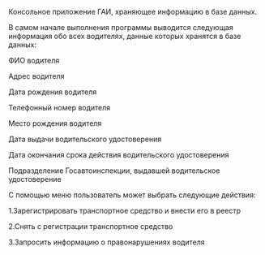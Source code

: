 Консольное приложение ГАИ, храняющее информацию в базе данных.

В самом начале выполнения программы выводится следующая информация обо всех водителях, данные которых хранятся в базе данных:

ФИО водителя

Адрес водителя

Дата рождения водителя

Телефонный номер водителя

Место рождения водителя

Дата выдачи водительского удостоверения

Дата окончания срока действия водительского удостоверения

Подразделение Госавтоинспекции, выдавшей водительское удостоверение

С помощью меню пользователь может выбрать следующие действия:

1.Зарегистрировать транспортное средство и внести его в реестр

2.Снять с регистрации транспортное средство

3.Запросить информацию о правонарушениях водителя
